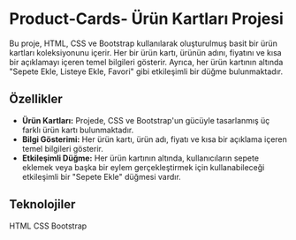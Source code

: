 # Product-Cards- Ürün Kartları Projesi

Bu proje, HTML, CSS ve Bootstrap kullanılarak oluşturulmuş basit bir ürün kartları koleksiyonunu içerir.
Her bir ürün kartı, ürünün adını, fiyatını ve kısa bir açıklamayı içeren temel bilgileri gösterir. Ayrıca, her ürün kartının altında "Sepete Ekle, Listeye Ekle, Favori" gibi etkileşimli bir düğme bulunmaktadır.

## Özellikler 
- **Ürün Kartları:** Projede, CSS ve Bootstrap'un gücüyle tasarlanmış üç farklı ürün kartı bulunmaktadır.
- **Bilgi Gösterimi:** Her ürün kartı, ürün adı, fiyatı ve kısa bir açıklama içeren temel bilgileri gösterir.
- **Etkileşimli Düğme:** Her ürün kartının altında, kullanıcıların sepete eklemek veya başka bir eylem gerçekleştirmek için kullanabileceği etkileşimli bir "Sepete Ekle" düğmesi vardır.
  
## Teknolojiler
HTML
CSS
Bootstrap


